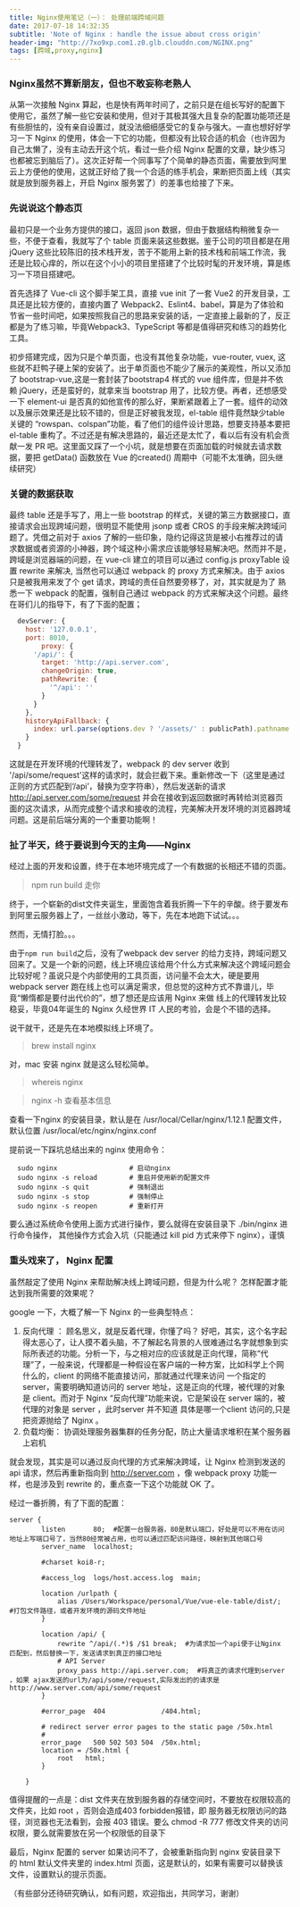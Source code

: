 ```yaml
---
title: Nginx使用笔记（一）： 处理前端跨域问题
date: 2017-07-18 14:32:35
subtitle: 'Note of Nginx : handle the issue about cross origin'
header-img: "http://7xo9xp.com1.z0.glb.clouddn.com/NGINX.png"
tags: [跨域,proxy,nginx]
---
```

 
### Nginx虽然不算新朋友，但也不敢妄称老熟人
从第一次接触 Nginx 算起，也是快有两年时间了，之前只是在组长写好的配置下使用它，虽然了解一些它安装和使用，但对于其极其强大且复杂的配置功能项还是有些胆怯的，没有亲自设置过，就没法细细感受它的复杂与强大。一直也想好好学习一下 Nginx 的使用，体会一下它的功能，但都没有比较合适的机会（也许因为自己太懒了，没有主动去开这个坑，看过一些介绍 Nginx 配置的文章，缺少练习也都被忘到脑后了）。这次正好帮一个同事写了个简单的静态页面，需要放到阿里云上方便他的使用，这就正好给了我一个合适的练手机会，果断把页面上线（其实就是放到服务器上，开启 Nginx 服务罢了）的差事也给接了下来。


### 先说说这个静态页
最初只是一个业务方提供的接口，返回 json 数据，但由于数据结构稍微复杂一些，不便于查看，我就写了个 table 页面来装这些数据。鉴于公司的项目都是在用 jQuery 这些比较陈旧的技术栈开发，苦于不能用上新的技术栈和前端工作流，我还是比较心痒的，所以在这个小小的项目里搭建了个比较时髦的开发环境，算是练习一下项目搭建吧。

首先选择了 Vue-cli 这个脚手架工具，直接 vue init 了一套 Vue2 的开发目录，工具还是比较方便的，直接内置了 Webpack2、Eslint4、babel，算是为了体验和节省一些时间吧，如果按照我自己的思路来安装的话，一定直接上最新的了，反正都是为了练习嘛，毕竟Webpack3、TypeScript 等都是值得研究和练习的趋势化工具。

初步搭建完成，因为只是个单页面，也没有其他复杂功能，vue-router, vuex, 这些就不赶鸭子硬上架的安装了。出于单页面也不能少了展示的美观性，所以又添加了 bootstrap-vue,这是一套封装了bootstrap4 样式的 vue 组件库，但是并不依赖 jQuery，还是蛮好的，就拿来当 bootstrap 用了，比较方便。再者，还想感受一下 element-ui 是否真的如他宣传的那么好，果断紧跟着上了一套。组件的动效以及展示效果还是比较不错的，但是正好被我发现，el-table 组件竟然缺少table 关键的 “rowspan、colspan”功能，看了他们的组件设计思路，想要支持基本要把 el-table 重构了。不过还是有解决思路的，最近还是太忙了，看以后有没有机会贡献一发 PR 吧。这里面又踩了一个小坑，就是想要在页面加载的时候就去请求数据，要把 getData() 函数放在 Vue 的created() 周期中（可能不太准确，回头继续研究）
 
### 关键的数据获取
最终 table 还是手写了，用上一些 bootstrap 的样式，关键的第三方数据接口，直接请求会出现跨域问题，很明显不能使用 jsonp 或者 CROS 的手段来解决跨域问题了。凭借之前对于 axios 了解的一些印象，隐约记得这货是被小右推荐过的请求数据或者资源的小神器，跨个域这种小需求应该能够轻易解决吧。然而并不是，跨域是浏览器端的问题，在 vue-cli 建立的项目可以通过 config.js proxyTable 设置 rewrite 来解决, 当然也可以通过 webpack 的 proxy 方式来解决。由于 axios 只是被我用来发了个 get 请求，跨域的责任自然要旁移了，对，其实就是为了 熟悉一下 webpack 的配置，强制自己通过 webpack 的方式来解决这个问题。最终在哥们儿的指导下，有了下面的配置；
```js
  devServer: {
    host: '127.0.0.1',
    port: 8010,
        proxy: {
      '/api/': {
        target: 'http://api.server.com',
        changeOrigin: true,
        pathRewrite: {
          '^/api': ''
        }
      }
    },
    historyApiFallback: {
      index: url.parse(options.dev ? '/assets/' : publicPath).pathname
    }
  }
```
这就是在开发环境的代理转发了，webpack 的 dev server 收到 '/api/some/request'这样的请求时，就会拦截下来。重新修改一下（这里是通过正则的方式匹配到‘/api’，替换为空字符串），然后发送新的请求 http://api.server.com/some/request 并会在接收到返回数据时再转给浏览器页面的这次请求，从而完成整个请求和接收的流程，完美解决开发环境的浏览器跨域问题。这是前后端分离的一个重要功能啊！

### 扯了半天，终于要说到今天的主角——Nginx
经过上面的开发和设置，终于在本地环境完成了一个有数据的长相还不错的页面。
> npm run build  走你

终于，一个崭新的dist文件夹诞生，里面饱含着我折腾一下午的辛酸。终于要发布到阿里云服务器上了，一丝丝小激动，等下，先在本地跑下试试。。。

然而，无情打脸。。。

由于`npm run build`之后，没有了webpack dev server 的给力支持，跨域问题又回来了。又是一个新的问题，线上环境应该给用个什么方式来解决这个跨域问题会比较好呢？虽说只是个内部使用的工具页面，访问量不会太大，硬是要用 webpack server 跑在线上也可以满足需求，但总觉的这种方式不靠谱儿，毕竟“懒惰都是要付出代价的”，想了想还是应该用 Nginx 来做 线上的代理转发比较稳妥，毕竟04年诞生的 Nginx 久经世界 IT 人民的考验，会是个不错的选择。

说干就干，还是先在本地模拟线上环境了。
> brew install nginx 

对，mac 安装 nginx 就是这么轻松简单。

> whereis nginx 

> nginx -h 查看基本信息

查看一下nginx 的安装目录，默认是在 /usr/local/Cellar/nginx/1.12.1
配置文件，默认位置               /usr/local/etc/nginx/nginx.conf

提前说一下踩坑总结出来的 nginx 使用命令：

```
  sudo nginx                  # 启动nginx
  sudo nginx -s reload        # 重启并使用新的配置文件
  sudo nginx -s quit          # 强制退出
  sudo nginx -s stop          # 强制停止
  sudo nginx -s reopen        # 重新打开
```

要么通过系统命令使用上面方式进行操作，要么就得在安装目录下 ./bin/nginx 进行命令操作，
其他操作方式会入坑（只能通过 kill pid 方式来停下 nginx），谨慎


### 重头戏来了， Nginx 配置
虽然敲定了使用 Nginx 来帮助解决线上跨域问题，但是为什么呢？ 怎样配置才能达到我所需要的效果呢？

google 一下，大概了解一下 Nginx 的一些典型特点：
1. 反向代理 ： 顾名思义，就是反着代理，你懂了吗？
好吧，其实，这个名字起得太恶心了，让人摸不着头脑，不了解起名背景的人很难通过名字就想象到实际所表述的功能。分析一下，与之相对应的应该就是正向代理，简称“代理”了，一般来说，代理都是一种假设在客户端的一种方案，比如科学上个网什么的，client 的网络不能直接访问，那就通过代理来访问 一个指定的 server，需要明确知道访问的 server 地址，这是正向的代理，被代理的对象是 client。而对于 Nginx “反向代理”功能来说，它是架设在 server 端的，被代理的对象是 server ，此时server 并不知道 具体是哪一个client 访问的,只是把资源抛给了 Nginx 。
2. 负载均衡：
协调处理服务器集群的任务分配，防止大量请求堆积在某个服务器上宕机

就会发现，其实是可以通过反向代理的方式来解决跨域，让 Nginx 检测到发送的 api 请求，然后再重新指向到 http://server.com ，像 webpack proxy 功能一样，也是涉及到 rewrite 的，重点查一下这个功能就 OK 了。

经过一番折腾，有了下面的配置：

```
server {
        listen       80;  #配置一台服务器，80是默认端口，好处是可以不用在访问地址上写端口号了，当然80经常被占用，也可以通过匹配访问路径，映射到其他端口号
        server_name  localhost;

        #charset koi8-r;

        #access_log  logs/host.access.log  main;

        location /urlpath {
            alias /Users/Workspace/personal/Vue/vue-ele-table/dist/;  #打包文件路径，或者开发环境的源码文件地址
        }

        location /api/ {
            rewrite ^/api/(.*)$ /$1 break;  #为请求加一个api便于让Nginx 匹配到，然后替换一下，发送请求到真正的接口地址
            # API Server
            proxy_pass http://api.server.com;  #将真正的请求代理到server ，如果 ajax发送的url为/api/some/request,实际发出的的请求是http://www.server.com/api/some/request
        }

        #error_page  404              /404.html;

        # redirect server error pages to the static page /50x.html
        #
        error_page   500 502 503 504  /50x.html;
        location = /50x.html {
            root   html;
        }

    }
```
值得提醒的一点是：dist 文件夹在放到服务器的存储空间时，不要放在权限较高的文件夹，比如 root ，否则会造成403 forbidden报错，即 服务器无权限访问的路径，浏览器也无法看到，会报 403 错误。要么 chmod -R 777 修改文件夹的访问权限，要么就需要放在另一个权限低的目录下

最后，Nginx 配置的 server 如果访问不了，会被重新指向到 nginx 安装目录下 的 html 默认文件夹里的 index.html 页面，这是默认的，如果有需要可以替换该文件，设置默认的提示页面。

（有些部分还待研究确认，如有问题，欢迎指出，共同学习，谢谢）